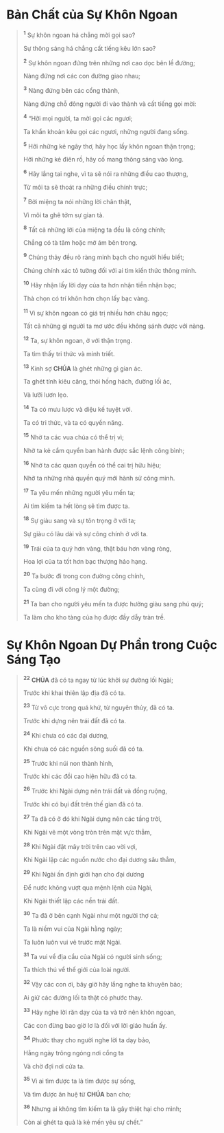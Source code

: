 # Bản Chất của Sự Khôn Ngoan

> <sup><b>1</b></sup> Sự khôn ngoan há chẳng mời gọi sao?
>
> Sự thông sáng há chẳng cất tiếng kêu lớn sao?
>
> <sup><b>2</b></sup> Sự khôn ngoan đứng trên những nơi cao dọc bên lề đường;
>
> Nàng đứng nơi các con đường giao nhau;
>
> <sup><b>3</b></sup> Nàng đứng bên các cổng thành,
>
> Nàng đứng chỗ đông người đi vào thành và cất tiếng gọi mời:
>
> <sup><b>4</b></sup> “Hỡi mọi người, ta mời gọi các ngươi;
>
> Ta khẩn khoản kêu gọi các ngươi, những người đang sống.
>
> <sup><b>5</b></sup> Hỡi những kẻ ngây thơ, hãy học lấy khôn ngoan thận trọng;
>
> Hỡi những kẻ điên rồ, hãy cố mang thông sáng vào lòng.
>
> <sup><b>6</b></sup> Hãy lắng tai nghe, vì ta sẽ nói ra những điều cao thượng,
>
> Từ môi ta sẽ thoát ra những điều chính trực;
>
> <sup><b>7</b></sup> Bởi miệng ta nói những lời chân thật,
>
> Vì môi ta ghê tởm sự gian tà.
>
> <sup><b>8</b></sup> Tất cả những lời của miệng ta đều là công chính;
>
> Chẳng có tà tâm hoặc mờ ám bên trong.
>
> <sup><b>9</b></sup> Chúng thảy đều rõ ràng minh bạch cho người hiểu biết;
>
> Chúng chính xác tỏ tường đối với ai tìm kiến thức thông minh.
>
> <sup><b>10</b></sup> Hãy nhận lấy lời dạy của ta hơn nhận tiền nhận bạc;
>
> Thà chọn có trí khôn hơn chọn lấy bạc vàng.
>
> <sup><b>11</b></sup> Vì sự khôn ngoan có giá trị nhiều hơn châu ngọc;
>
> Tất cả những gì người ta mơ ước đều không sánh được với nàng.
>
> <sup><b>12</b></sup> Ta, sự khôn ngoan, ở với thận trọng.
>
> Ta tìm thấy tri thức và minh triết.
>
> <sup><b>13</b></sup> Kính sợ **CHÚA** là ghét những gì gian ác.
>
> Ta ghét tính kiêu căng, thói hống hách, đường lối ác,
>
> Và lưỡi lươn lẹo.
>
> <sup><b>14</b></sup> Ta có mưu lược và diệu kế tuyệt vời.
>
> Ta có tri thức, và ta có quyền năng.
>
> <sup><b>15</b></sup> Nhờ ta các vua chúa có thể trị vì;
>
> Nhờ ta kẻ cầm quyền ban hành được sắc lệnh công bình;
>
> <sup><b>16</b></sup> Nhờ ta các quan quyền có thể cai trị hữu hiệu;
>
> Nhờ ta những nhà quyền quý mới hành sử công minh.
>
> <sup><b>17</b></sup> Ta yêu mến những người yêu mến ta;
>
> Ai tìm kiếm ta hết lòng sẽ tìm được ta.
>
> <sup><b>18</b></sup> Sự giàu sang và sự tôn trọng ở với ta;
>
> Sự giàu có lâu dài và sự công chính ở với ta.
>
> <sup><b>19</b></sup> Trái của ta quý hơn vàng, thật báu hơn vàng ròng,
>
> Hoa lợi của ta tốt hơn bạc thượng hảo hạng.
>
> <sup><b>20</b></sup> Ta bước đi trong con đường công chính,
>
> Ta cùng đi với công lý một đường;
>
> <sup><b>21</b></sup> Ta ban cho người yêu mến ta được hưởng giàu sang phú quý;
>
> Ta làm cho kho tàng của họ được đầy dẫy tràn trề.

# Sự Khôn Ngoan Dự Phần trong Cuộc Sáng Tạo

> <sup><b>22</b></sup> **CHÚA** đã có ta ngay từ lúc khởi sự đường lối Ngài;
>
> Trước khi khai thiên lập địa đã có ta.
>
> <sup><b>23</b></sup> Từ vô cực trong quá khứ, từ nguyên thủy, đã có ta.
>
> Trước khi dựng nên trái đất đã có ta.
>
> <sup><b>24</b></sup> Khi chưa có các đại dương,
>
> Khi chưa có các nguồn sông suối đã có ta.
>
> <sup><b>25</b></sup> Trước khi núi non thành hình,
>
> Trước khi các đồi cao hiện hữu đã có ta.
>
> <sup><b>26</b></sup> Trước khi Ngài dựng nên trái đất và đồng ruộng,
>
> Trước khi có bụi đất trên thế gian đã có ta.
>
> <sup><b>27</b></sup> Ta đã có ở đó khi Ngài dựng nên các tầng trời,
>
> Khi Ngài vẽ một vòng tròn trên mặt vực thẳm,
>
> <sup><b>28</b></sup> Khi Ngài đặt mây trời trên cao vời vợi,
>
> Khi Ngài lập các nguồn nước cho đại dương sâu thẳm,
>
> <sup><b>29</b></sup> Khi Ngài ấn định giới hạn cho đại dương
>
> Để nước không vượt qua mệnh lệnh của Ngài,
>
> Khi Ngài thiết lập các nền trái đất.
>
> <sup><b>30</b></sup> Ta đã ở bên cạnh Ngài như một người thợ cả;
>
> Ta là niềm vui của Ngài hằng ngày;
>
> Ta luôn luôn vui vẻ trước mặt Ngài.
>
> <sup><b>31</b></sup> Ta vui về địa cầu của Ngài có người sinh sống;
>
> Ta thích thú về thế giới của loài người.
>
> <sup><b>32</b></sup> Vậy các con ơi, bây giờ hãy lắng nghe ta khuyên bảo;
>
> Ai giữ các đường lối ta thật có phước thay.
>
> <sup><b>33</b></sup> Hãy nghe lời răn dạy của ta và trở nên khôn ngoan,
>
> Các con đừng bao giờ lơ là đối với lời giáo huấn ấy.
>
> <sup><b>34</b></sup> Phước thay cho người nghe lời ta dạy bảo,
>
> Hằng ngày trông ngóng nơi cổng ta
>
> Và chờ đợi nơi cửa ta.
>
> <sup><b>35</b></sup> Vì ai tìm được ta là tìm được sự sống,
>
> Và tìm được ân huệ từ **CHÚA** ban cho;
>
> <sup><b>36</b></sup> Nhưng ai không tìm kiếm ta là gây thiệt hại cho mình;
>
> Còn ai ghét ta quả là kẻ mến yêu sự chết.”
